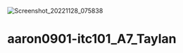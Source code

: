 ![Screenshot_20221128_075838](https://user-images.githubusercontent.com/69944152/204177360-2dbe836a-99ae-4a9b-b12f-b026bdca98f2.jpg)
# aaron0901-itc101_A7_Taylan
